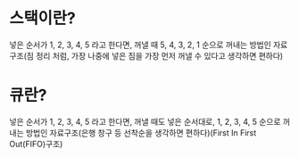 # 스택이란?
넣은 순서가 1, 2, 3, 4, 5 라고 한다면, 꺼낼 때 5, 4, 3, 2, 1 순으로 꺼내는 방법인 자료구조(짐 정리 처럼, 가장 나중에 넣은 짐을 가장 먼저 꺼낼 수 있다고 생각하면 편하다)

# 큐란?
넣은 순서가 1, 2, 3, 4, 5 라고 한다면, 꺼낼 때도 넣은 순서대로, 1, 2, 3, 4, 5 순으로 꺼내는 방법인 자료구조(은행 창구 등 선착순을 생각하면 편하다)(First In First Out(FIFO)구조)
